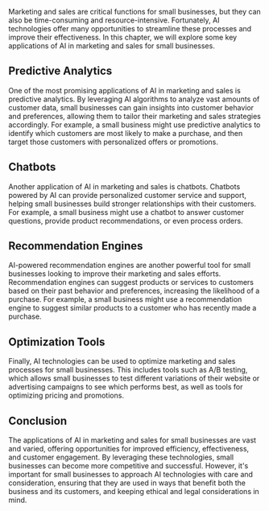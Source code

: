
Marketing and sales are critical functions for small businesses, but they can also be time-consuming and resource-intensive. Fortunately, AI technologies offer many opportunities to streamline these processes and improve their effectiveness. In this chapter, we will explore some key applications of AI in marketing and sales for small businesses.

Predictive Analytics
--------------------

One of the most promising applications of AI in marketing and sales is predictive analytics. By leveraging AI algorithms to analyze vast amounts of customer data, small businesses can gain insights into customer behavior and preferences, allowing them to tailor their marketing and sales strategies accordingly. For example, a small business might use predictive analytics to identify which customers are most likely to make a purchase, and then target those customers with personalized offers or promotions.

Chatbots
--------

Another application of AI in marketing and sales is chatbots. Chatbots powered by AI can provide personalized customer service and support, helping small businesses build stronger relationships with their customers. For example, a small business might use a chatbot to answer customer questions, provide product recommendations, or even process orders.

Recommendation Engines
----------------------

AI-powered recommendation engines are another powerful tool for small businesses looking to improve their marketing and sales efforts. Recommendation engines can suggest products or services to customers based on their past behavior and preferences, increasing the likelihood of a purchase. For example, a small business might use a recommendation engine to suggest similar products to a customer who has recently made a purchase.

Optimization Tools
------------------

Finally, AI technologies can be used to optimize marketing and sales processes for small businesses. This includes tools such as A/B testing, which allows small businesses to test different variations of their website or advertising campaigns to see which performs best, as well as tools for optimizing pricing and promotions.

Conclusion
----------

The applications of AI in marketing and sales for small businesses are vast and varied, offering opportunities for improved efficiency, effectiveness, and customer engagement. By leveraging these technologies, small businesses can become more competitive and successful. However, it's important for small businesses to approach AI technologies with care and consideration, ensuring that they are used in ways that benefit both the business and its customers, and keeping ethical and legal considerations in mind.
